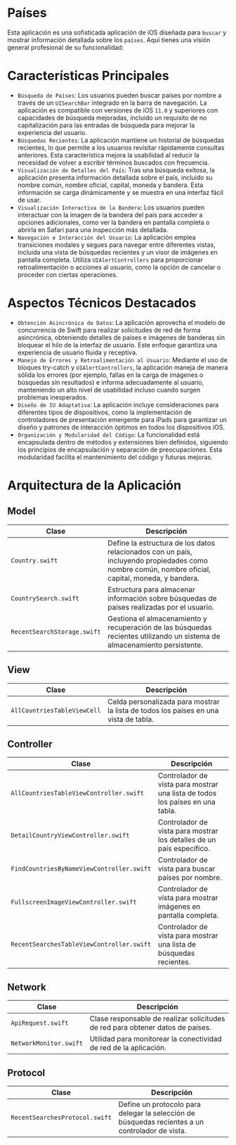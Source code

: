 # Países
Esta aplicación es una sofisticada aplicación de iOS diseñada para `buscar` y mostrar información detallada sobre los `países`. Aquí tienes una visión general profesional de su funcionalidad:

# Características Principales
- `Búsqueda de Países`: Los usuarios pueden buscar países por nombre a través de un `UISearchBar` integrado en la barra de navegación. La aplicación es compatible con versiones de iOS `11.0` y superiores con capacidades de búsqueda mejoradas, incluido un requisito de no capitalización para las entradas de búsqueda para mejorar la experiencia del usuario.
- `Búsquedas Recientes`: La aplicación mantiene un historial de búsquedas recientes, lo que permite a los usuarios revisitar rápidamente consultas anteriores. Esta característica mejora la usabilidad al reducir la necesidad de volver a escribir términos buscados con frecuencia.
- `Visualización de Detalles del País`: Tras una búsqueda exitosa, la aplicación presenta información detallada sobre el país, incluido su nombre común, nombre oficial, capital, moneda y bandera. Esta información se carga dinámicamente y se muestra en una interfaz fácil de usar.
- `Visualización Interactiva de la Bandera`: Los usuarios pueden interactuar con la imagen de la bandera del país para acceder a opciones adicionales, como ver la bandera en pantalla completa o abrirla en Safari para una inspección más detallada.
- `Navegación e Interacción del Usuario`: La aplicación emplea transiciones modales y segues para navegar entre diferentes vistas, incluida una vista de búsquedas recientes y un visor de imágenes en pantalla completa. Utiliza `UIAlertControllers` para proporcionar retroalimentación o acciones al usuario, como la opción de cancelar o proceder con ciertas operaciones.

# Aspectos Técnicos Destacados
- `Obtención Asincrónica de Datos`: La aplicación aprovecha el modelo de concurrencia de Swift para realizar solicitudes de red de forma asincrónica, obteniendo detalles de países e imágenes de banderas sin bloquear el hilo de la interfaz de usuario. Este enfoque garantiza una experiencia de usuario fluida y receptiva.
- `Manejo de Errores y Retroalimentación al Usuario`: Mediante el uso de bloques try-catch y `UIAlertControllers`, la aplicación maneja de manera sólida los errores (por ejemplo, fallas en la carga de imágenes o búsquedas sin resultados) e informa adecuadamente al usuario, manteniendo un alto nivel de usabilidad incluso cuando surgen problemas inesperados.
- `Diseño de IU Adaptativa`: La aplicación incluye consideraciones para diferentes tipos de dispositivos, como la implementación de controladores de presentación emergente para iPads para garantizar un diseño y patrones de interacción óptimos en todos los dispositivos iOS.
- `Organización y Modularidad del Código`: La funcionalidad está encapsulada dentro de métodos y extensiones bien definidos, siguiendo los principios de encapsulación y separación de preocupaciones. Esta modularidad facilita el mantenimiento del código y futuras mejoras.

# Arquitectura de la Aplicación

## Model
| Clase                    | Descripción                                                  |
|--------------------------|--------------------------------------------------------------|
| `Country.swift`          | Define la estructura de los datos relacionados con un país, incluyendo propiedades como nombre común, nombre oficial, capital, moneda, y bandera. |
| `CountrySearch.swift`    | Estructura para almacenar información sobre búsquedas de países realizadas por el usuario. |
| `RecentSearchStorage.swift` | Gestiona el almacenamiento y recuperación de las búsquedas recientes utilizando un sistema de almacenamiento persistente. |

## View
| Clase                        | Descripción                                                  |
|------------------------------|--------------------------------------------------------------|
| `AllCountriesTableViewCell`  | Celda personalizada para mostrar la lista de todos los países en una vista de tabla. |

## Controller
| Clase                               | Descripción                                                  |
|-------------------------------------|--------------------------------------------------------------|
| `AllCountriesTableViewController.swift` | Controlador de vista para mostrar una lista de todos los países en una tabla. |
| `DetailCountryViewController.swift`    | Controlador de vista para mostrar los detalles de un país específico. |
| `FindCountriesByNameViewController.swift` | Controlador de vista para buscar países por nombre. |
| `FullscreenImageViewController.swift`    | Controlador de vista para mostrar imágenes en pantalla completa. |
| `RecentSearchesTableViewController.swift` | Controlador de vista para mostrar una lista de búsquedas recientes. |

## Network
| Clase                   | Descripción                                                  |
|-------------------------|--------------------------------------------------------------|
| `ApiRequest.swift`      | Clase responsable de realizar solicitudes de red para obtener datos de países. |
| `NetworkMonitor.swift`  | Utilidad para monitorear la conectividad de red de la aplicación. |

## Protocol
| Clase                          | Descripción                                                  |
|--------------------------------|--------------------------------------------------------------|
| `RecentSearchesProtocol.swift` | Define un protocolo para delegar la selección de búsquedas recientes a un controlador de vista. |

